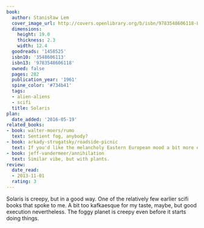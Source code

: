 ```yaml
---
book:
  author: Stanisław Lem
  cover_image_url: http://covers.openlibrary.org/b/isbn/9783548606118-L.jpg
  dimensions:
    height: 19.0
    thickness: 2.3
    width: 12.4
  goodreads: '1458525'
  isbn10: '3548606113'
  isbn13: '9783548606118'
  owned: false
  pages: 282
  publication_year: '1961'
  spine_color: '#734b41'
  tags:
  - alien-aliens
  - scifi
  title: Solaris
plan:
  date_added: '2016-05-19'
related_books:
- book: walter-moers/rumo
  text: Sentient fog, anybody?
- book: arkady-strugatsky/roadside-picnic
  text: If you'd like the melancholy Eastern European mood a bit more explicit.
- book: jeff-vandermeer/annihilation
  text: Similar vibe, but with plants.
review:
  date_read:
  - 2013-11-01
  rating: 3
---
```


Solaris is creepy, but in a good way. One of the relatively few earlier scifi books that spoke to me. A bit too
kafkaesque for my taste, maybe, but good execution nevertheless. The foggy planet is creepy even before it starts doing
things.
